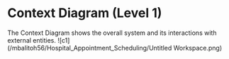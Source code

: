 # Context Diagram (Level 1)
The Context Diagram shows the overall system and its interactions with external entities.
![c1](/mbalitoh56/Hospital_Appointment_Scheduling/Untitled Workspace.png)
